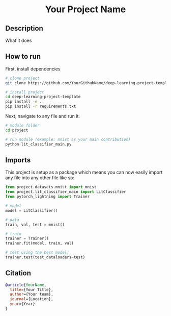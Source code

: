 <div align="center">

# Your Project Name

<!--
ARXIV
[![Paper](https://img.shields.io/badge/paper-arxiv.1001.2234-B31B1B.svg)](https://www.nature.com/articles/nature14539)
[![Paper](http://img.shields.io/badge/arxiv-math.co:1480.1111-B31B1B.svg)](https://www.nature.com/articles/nature14539)
-->

<!--
![CI testing](https://github.com/PyTorchLightning/deep-learning-project-template/workflows/CI%20testing/badge.svg?branch=master&event=push)
-->

<!--
Conference
[![Conference](https://img.shields.io/badge/NeurIPS-2019-4b44ce.svg)](https://papers.nips.cc/book/advances-in-neural-information-processing-systems-31-2018)
[![Conference](https://img.shields.io/badge/ICLR-2019-4b44ce.svg)](https://papers.nips.cc/book/advances-in-neural-information-processing-systems-31-2018)
[![Conference](https://img.shields.io/badge/AnyConference-year-4b44ce.svg)](https://papers.nips.cc/book/advances-in-neural-information-processing-systems-31-2018)
-->
</div>

## Description

What it does

## How to run

First, install dependencies

```bash
# clone project
git clone https://github.com/YourGithubName/deep-learning-project-template

# install project
cd deep-learning-project-template
pip install -e .
pip install -r requirements.txt
```

Next, navigate to any file and run it.

```bash
# module folder
cd project

# run module (example: mnist as your main contribution)
python lit_classifier_main.py
```

## Imports

This project is setup as a package which means you can now easily import any file into any other file like so:

```python
from project.datasets.mnist import mnist
from project.lit_classifier_main import LitClassifier
from pytorch_lightning import Trainer

# model
model = LitClassifier()

# data
train, val, test = mnist()

# train
trainer = Trainer()
trainer.fit(model, train, val)

# test using the best model!
trainer.test(test_dataloaders=test)
```

## Citation

```bib
@article{YourName,
  title={Your Title},
  author={Your team},
  journal={Location},
  year={Year}
}
```
